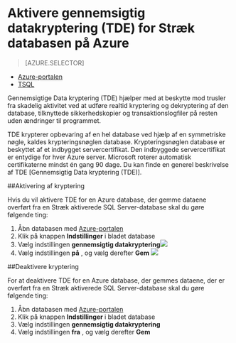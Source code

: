 <properties
   pageTitle="Aktivere gennemsigtig datakryptering (TDE) for SQL Server-Stræk Database på Azure | Microsoft Azure"
   description="Aktivere gennemsigtig datakryptering (TDE) for SQL Server-Stræk Database på Azure"
   services="sql-server-stretch-database"
   documentationCenter=""
   authors="douglaslMS"
   manager="barbkess"
   editor=""/>

<tags
   ms.service="sql-server-stretch-database"
   ms.workload="data-management"
   ms.tgt_pltfrm="na"
   ms.devlang="na"
   ms.topic="article"
   ms.date="06/14/2016"
   ms.author="douglaslMS"/>

# <a name="enable-transparent-data-encryption-tde-for-stretch-database-on-azure"></a>Aktivere gennemsigtig datakryptering (TDE) for Stræk databasen på Azure
> [AZURE.SELECTOR]
- [Azure-portalen](sql-server-stretch-database-encryption-tde.md)
- [TSQL](sql-server-stretch-database-tde-tsql.md)

Gennemsigtige Data kryptering (TDE) hjælper med at beskytte mod trusler fra skadelig aktivitet ved at udføre realtid kryptering og dekryptering af den database, tilknyttede sikkerhedskopier og transaktionslogfiler på resten uden ændringer til programmet.

TDE krypterer opbevaring af en hel database ved hjælp af en symmetriske nøgle, kaldes krypteringsnøglen database. Krypteringsnøglen database er beskyttet af et indbygget servercertifikat. Den indbyggede servercertifikat er entydige for hver Azure server. Microsoft roterer automatisk certifikaterne mindst én gang 90 dage. Du kan finde en generel beskrivelse af TDE [Gennemsigtig Data kryptering (TDE)].

##<a name="enabling-encryption"></a>Aktivering af kryptering

Hvis du vil aktivere TDE for en Azure database, der gemme dataene overført fra en Stræk aktiverede SQL Server-database skal du gøre følgende ting:

1. Åbn databasen med [Azure-portalen](https://portal.azure.com)
2. Klik på knappen **Indstillinger** i bladet database
3. Vælg indstillingen **gennemsigtig datakryptering**![][1]
4. Vælg indstillingen **på** , og vælg derefter **Gem**
![][2]


##<a name="disabling-encryption"></a>Deaktivere kryptering

For at deaktivere TDE for en Azure database, der gemmes dataene, der er overført fra en Stræk aktiverede SQL Server-database skal du gøre følgende ting:

1. Åbn databasen med [Azure-portalen](https://portal.azure.com)
2. Klik på knappen **Indstillinger** i bladet database
3. Vælg indstillingen **gennemsigtig datakryptering**
4. Vælg indstillingen **fra** , og vælg derefter **Gem**




<!--Anchors-->
[Kryptering af gennemsigtig Data (TDE)]: https://msdn.microsoft.com/library/bb934049.aspx


<!--Image references-->
[1]: ./media/sql-server-stretch-database-encryption-tde/stretchtde1.png
[2]: ./media/sql-server-stretch-database-encryption-tde/stretchtde2.png


<!--Link references-->
